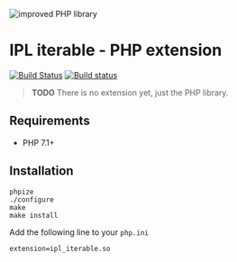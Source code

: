 ![improved PHP library](https://user-images.githubusercontent.com/100821/46372249-e5eb7500-c68a-11e8-801a-2ee57da3e5e3.png)

# IPL iterable - PHP extension

[![Build Status](https://travis-ci.org/improved-php-library/iterable.svg?branch=master)](https://travis-ci.org/improved-php-library/iterable)
[![Build status](https://ci.appveyor.com/api/projects/status/TODO/branch/master?svg=true)](https://ci.appveyor.com/project/improved-php-library/iterable/branch/master)

> **TODO** There is no extension yet, just the PHP library.

## Requirements

* PHP 7.1+

## Installation

    phpize
    ./configure
    make
    make install

Add the following line to your `php.ini`

    extension=ipl_iterable.so

